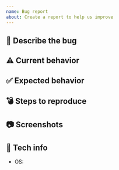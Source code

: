 ```yaml
---
name: Bug report
about: Create a report to help us improve
---
```


## 🐛 Describe the bug

<!-- A clear and concise description of what the bug is. -->

## ⚠️ Current behavior

<!-- A clear and concise description of what you expected to happen. -->

## ✅ Expected behavior

<!-- A clear and concise description of what you expected to happen. -->

## 💣 Steps to reproduce

<!-- How we can reproduce the behavior: -->

## 📷 Screenshots

<!-- If applicable, add screenshots to help explain your problem. -->
<!-- Feel free to ignore this section if you do not want to include a screenshot. -->

## 📱 Tech info

- OS: <!-- e.g. Mac, Windows, Linux, All -->
